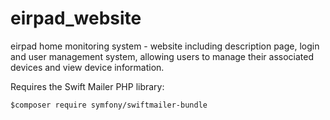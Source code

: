 # eirpad_website
eirpad home monitoring system - website including description page, login and user management system, allowing users to manage their associated devices and view device information.

Requires the Swift Mailer PHP library:

`$composer require symfony/swiftmailer-bundle`
